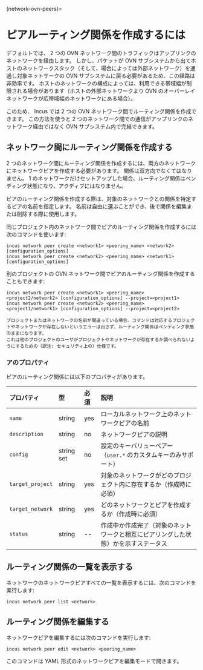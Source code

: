 (network-ovn-peers)=
# ピアルーティング関係を作成するには

デフォルトでは、 2 つの OVN ネットワーク間のトラフィックはアップリンクのネットワークを経由します。
しかし、パケットが OVN サブシステムから出てホストのネットワークスタック（そして、場合によっては外部ネットワーク）を通過し対象ネットサークの OVN サブシステムに戻る必要があるため、この経路は非効率です。
ホストのネットワークの構成によっては、利用できる帯域幅が制限される場合があります（ホストの外部ネットワークより OVN のオーバーレイネットワークが広帯域幅のネットワークにある場合）。

このため、 Incus では 2 つの OVN ネットワーク間でルーティング関係を作成できます。
この方法を使うと 2 つのネットワーク間での通信がアップリンクのネットワーク経由ではなく OVN サブシステム内で完結できます。

## ネットワーク間にルーティング関係を作成する

2 つのネットワーク間にルーティング関係を作成するには、両方のネットワークにネットワークピアを作成する必要があります。
関係は双方向でなくてはなりません。
1 のネットワークだけセットアップした場合、ルーティング関係はペンディング状態になり、アクディブにはなりません。

ピアのルーティング関係を作成する際は、対象のネットワークとの関係を特定するピアの名前を指定します。
名前は自由に選ぶことができ、後で関係を編集または削除する際に使用します。

同じプロジェクト内のネットワーク間でピアのルーティング関係を作成するには次のコマンドを使います:

    incus network peer create <network1> <peering_name> <network2> [configuration_options]
    incus network peer create <network2> <peering_name> <network1> [configuration_options]

別のプロジェクトの OVN ネットワーク間でピアのルーティング関係を作成することもできます:

    incus network peer create <network1> <peering_name> <project2/network2> [configuration_options] --project=<project1>
    incus network peer create <network2> <peering_name> <project1/network1> [configuration_options] --project=<project2>

```{important}
プロジェクトまたはネットワークの名前が間違っている場合、コマンドは対応するプロジェクトやネットワークが存在しないというエラーは出さず、ルーティング関係はペンディング状態のままになります。
これは他のプロジェクトのユーザがプロジェクトやネットワークが存在するか調べられないようにするための（訳注: セキュリティ上の）仕様です。
```

### アのプロパティ

ピアのルーティング関係には以下のプロパティがあります。

プロパティ       | 型         | 必須 | 説明
:--              | :--        | :--      | :--
`name`           | string     | yes      | ローカルネットワーク上のネットワークピアの名前
`description`    | string     | no       | ネットワークピアの説明
`config`         | string set | no       | 設定のキーバリューペアー（`user.*` のカスタムキーのみサポート）
`target_project` | string     | yes      | 対象のネットワークがどのプロジェクト内に存在するか（作成時に必須）
`target_network` | string     | yes      | どのネットワークとピアを作成するか（作成時に必須）
`status`         | string     | --       | 作成中か作成完了（対象のネットワークと相互にピアリングした状態）かを示すステータス

## ルーティング関係の一覧を表示する

ネットワークのネットワークピアすべての一覧を表示するには、次のコマンドを実行します:

    incus network peer list <network>

## ルーティング関係を編集する

ネットワークピアを編集するには次のコマンドを実行します:

    incus network peer edit <network> <peering_name>

このコマンドは YAML 形式のネットワークピアを編集モードで開きます。
